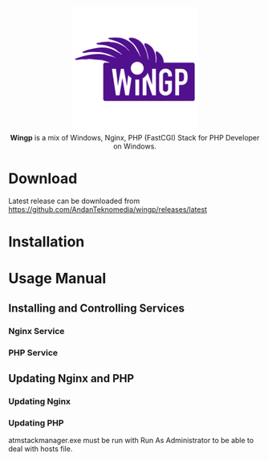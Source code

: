 <p align="center">
  <a href="https://github.com/AndanTeknomedia/wingp/blob/main/manager/wingp-logo.png">
    <img alt="Wingp" height="250" src="https://github.com/AndanTeknomedia/wingp/blob/main/manager/wingp-logo.png?raw=true	">	
  </a>  
<br>
  <b>Wingp</b> is a mix of Windows, Nginx, PHP (FastCGI) Stack for PHP Developer on Windows.
</p>


# Download
Latest release can be downloaded from https://github.com/AndanTeknomedia/wingp/releases/latest

# Installation

# Usage Manual

## Installing and Controlling Services

### Nginx Service

### PHP Service

## Updating Nginx and PHP

### Updating Nginx

### Updating PHP

atmstackmanager.exe must be run with Run As Administrator to be able to deal with hosts file.
